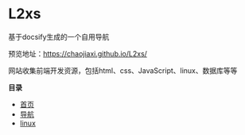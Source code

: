 # L2xs
基于docsify生成的一个自用导航

预览地址：https://chaojiaxi.github.io/L2xs/

网站收集前端开发资源，包括html、css、JavaScript、linux、数据库等等

**目录**

- [首页](https://github.com/chaojiaxi/L2xs/tree/master/docs)
- [导航](https://github.com/chaojiaxi/L2xs/tree/master/docs/nav-coding)
- [linux](https://github.com/chaojiaxi/L2xs/tree/master/docs/blog/Linux)
